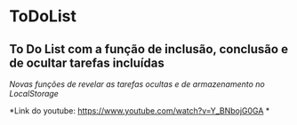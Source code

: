# ToDoList

To Do List com a função de inclusão, conclusão e de ocultar tarefas incluídas
-
*Novas funções de revelar as tarefas ocultas e de armazenamento no LocalStorage*

*Link do youtube:  https://www.youtube.com/watch?v=Y_BNbojG0GA *